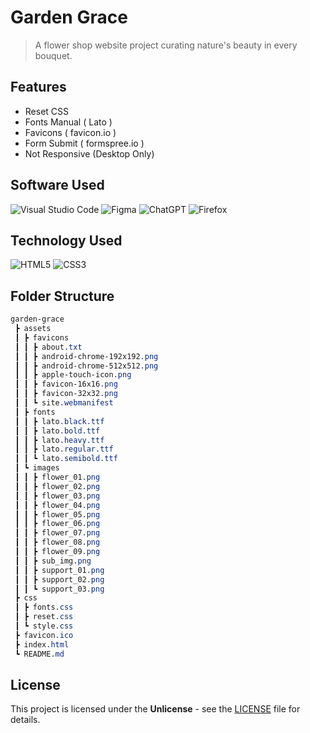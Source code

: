 # Garden Grace

> A flower shop website project curating nature's beauty in every bouquet.

## Features

- Reset CSS
- Fonts Manual ( Lato )
- Favicons ( favicon.io )
- Form Submit ( formspree.io )
- Not Responsive (Desktop Only)

## Software Used
![Visual Studio Code](https://img.shields.io/badge/Visual%20Studio%20Code-0078d7.svg?style=for-the-badge&logo=visual-studio-code&logoColor=white) ![Figma](https://img.shields.io/badge/figma-%23F24E1E.svg?style=for-the-badge&logo=figma&logoColor=white) ![ChatGPT](https://img.shields.io/badge/chatGPT-74aa9c?style=for-the-badge&logo=openai&logoColor=white) ![Firefox](https://img.shields.io/badge/Firefox-FF7139?style=for-the-badge&logo=Firefox-Browser&logoColor=white)

## Technology Used
![HTML5](https://img.shields.io/badge/html5-%23E34F26.svg?style=for-the-badge&logo=html5&logoColor=white) ![CSS3](https://img.shields.io/badge/css3-%231572B6.svg?style=for-the-badge&logo=css3&logoColor=white)


## Folder Structure

```scss
garden-grace
 ┣ assets
 ┃ ┣ favicons
 ┃ ┃ ┣ about.txt
 ┃ ┃ ┣ android-chrome-192x192.png
 ┃ ┃ ┣ android-chrome-512x512.png
 ┃ ┃ ┣ apple-touch-icon.png
 ┃ ┃ ┣ favicon-16x16.png
 ┃ ┃ ┣ favicon-32x32.png
 ┃ ┃ ┗ site.webmanifest
 ┃ ┣ fonts
 ┃ ┃ ┣ lato.black.ttf
 ┃ ┃ ┣ lato.bold.ttf
 ┃ ┃ ┣ lato.heavy.ttf
 ┃ ┃ ┣ lato.regular.ttf
 ┃ ┃ ┗ lato.semibold.ttf
 ┃ ┗ images
 ┃ ┃ ┣ flower_01.png
 ┃ ┃ ┣ flower_02.png
 ┃ ┃ ┣ flower_03.png
 ┃ ┃ ┣ flower_04.png
 ┃ ┃ ┣ flower_05.png
 ┃ ┃ ┣ flower_06.png
 ┃ ┃ ┣ flower_07.png
 ┃ ┃ ┣ flower_08.png
 ┃ ┃ ┣ flower_09.png
 ┃ ┃ ┣ sub_img.png
 ┃ ┃ ┣ support_01.png
 ┃ ┃ ┣ support_02.png
 ┃ ┃ ┗ support_03.png
 ┣ css
 ┃ ┣ fonts.css
 ┃ ┣ reset.css
 ┃ ┗ style.css
 ┣ favicon.ico
 ┣ index.html
 ┗ README.md

```
## License

This project is licensed under the **Unlicense** - see the [LICENSE](LICENSE.md) file for details.
